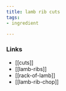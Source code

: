 ```yaml
---
title: lamb rib cuts
tags:
- ingredient

---
```



### Links

* [[cuts]]
* [[lamb-ribs]]
* [[rack-of-lamb]]
* [[lamb-rib-chop]]
